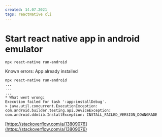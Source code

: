 ```yaml
---
created: 14.07.2021
tags: reactNative cli
---
```


# Start react native app in android emulator

```shell
npx react-native run-android
```

Known errors:
App already installed

```shell
npx react-native run-android
...
...
...
* What went wrong:
Execution failed for task ':app:installDebug'.
> java.util.concurrent.ExecutionException: com.android.builder.testing.api.DeviceException: com.android.ddmlib.InstallException: INSTALL_FAILED_VERSION_DOWNGRADE
```

[https://stackoverflow.com/a/13809076](https://stackoverflow.com/a/13809076)
